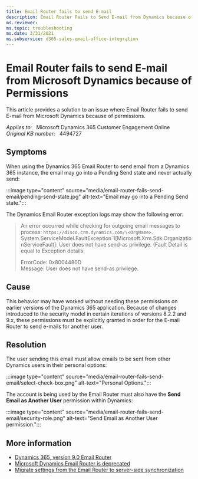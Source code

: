 ```yaml
---
title: Email Router fails to send E-mail
description: Email Router Fails to Send E-mail from Dynamics because of permissions.
ms.reviewer: 
ms.topic: troubleshooting
ms.date: 3/31/2021
ms.subservice: d365-sales-email-office-integration
---
```

# Email Router fails to send E-mail from Microsoft Dynamics because of Permissions

This article provides a solution to an issue where Email Router fails to send E-mail from Microsoft Dynamics because of permissions.

_Applies to:_ &nbsp; Microsoft Dynamics 365 Customer Engagement Online  
_Original KB number:_ &nbsp; 4494727

## Symptoms

When using the Dynamics 365 Email Router to send email from a Dynamics 365 instance, the email may go into a Pending Send state and never actually send:

:::image type="content" source="media/email-router-fails-send-email/pending-send-state.jpg" alt-text="Email may go into a Pending Send state.":::

The Dynamics Email Router exception logs may show the following error:

> An error occurred while checking for outgoing email messages to process: `https://disco.crm.dynamics.com/\<OrgName>`. System.ServiceModel.FaultException\`1[Microsoft.Xrm.Sdk.OrganizationServiceFault]: User does not have send-as privilege. (Fault Detail is equal to Exception details:  
>
> ErrorCode: 0x8004480D  
Message: User does not have send-as privilege.

## Cause

This behavior may have worked without needing these permissions on earlier versions of the Dynamics 365 application. Because of changes introduced to the security model in certain iterations of versions 8.2.2 and 9.x, these permissions must be explicitly granted in order for the E-mail Router to send e-mails for another user.

## Resolution

The user sending this email must allow emails to be sent from other Dynamics users in their personal options:

:::image type="content" source="media/email-router-fails-send-email/select-check-box.png" alt-text="Personal Options.":::

The account is being used by the Email Router must also have the **Send Email as Another User** permission within Dynamics:

:::image type="content" source="media/email-router-fails-send-email/security-role.png" alt-text="Send Email as Another User permission.":::

## More information

- [Dynamics 365, version 9.0 Email Router](https://www.microsoft.com/download/details.aspx?id=56974)
- [Microsoft Dynamics Email Router is deprecated](/previous-versions/dynamicscrm-2016/administering-dynamics-365/dn265924(v=crm.8)#microsoft-dynamics-email-router-is-deprecated)
- [Migrate settings from the Email Router to server-side synchronization](/dynamics365/customerengagement/on-premises/admin/migrate-settings-email-router-server-side-synchronization)
